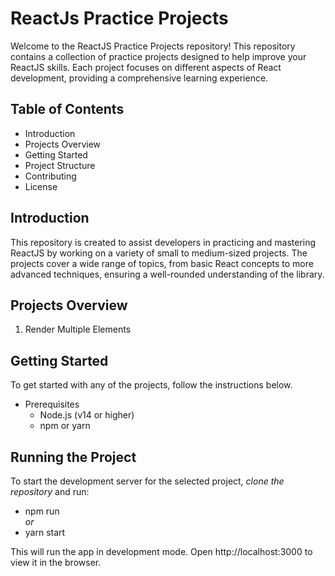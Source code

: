 # ReactJs Practice Projects

Welcome to the ReactJS Practice Projects repository! This repository contains a collection of practice projects designed to help improve your ReactJS skills. Each project focuses on different aspects of React development, providing a comprehensive learning experience.

## Table of Contents

- Introduction
- Projects Overview
- Getting Started
- Project Structure
- Contributing
- License

## Introduction

This repository is created to assist developers in practicing and mastering ReactJS by working on a variety of small to medium-sized projects. The projects cover a wide range of topics, from basic React concepts to more advanced techniques, ensuring a well-rounded understanding of the library.

## Projects Overview

1. Render Multiple Elements

## Getting Started

To get started with any of the projects, follow the instructions below.

- Prerequisites
  - Node.js (v14 or higher)
  - npm or yarn

## Running the Project

To start the development server for the selected project,
_clone the repository_ and run:

- npm run  
  _or_
- yarn start

This will run the app in development mode. Open http://localhost:3000 to view it in the browser.
